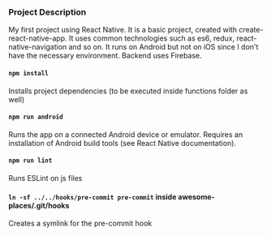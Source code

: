 ### Project Description

My first project using React Native. It is a basic project, created with create-react-native-app. It uses common technologies such as es6, redux, react-native-navigation and so on. It runs on Android but not on iOS since I don't have the necessary environment. Backend uses Firebase.

#### `npm install`

Installs project dependencies (to be executed inside functions folder as well)

#### `npm run android`

Runs the app on a connected Android device or emulator. Requires an installation of Android build tools (see React Native documentation).

#### `npm run lint`

Runs ESLint on js files

#### `ln -sf ../../hooks/pre-commit pre-commit` inside awesome-places/.git/hooks

Creates a symlink for the pre-commit hook
